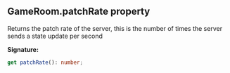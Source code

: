 
## GameRoom.patchRate property

Returns the patch rate of the server, this is the number of times the server sends a state update per second

**Signature:**

```typescript
get patchRate(): number;
```
